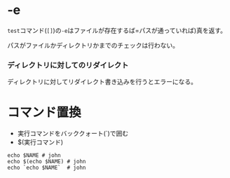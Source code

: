 # -e

`test`コマンド(`[]`)の`-e`はファイルが存在するば=パスが通っていれば)真を返す。

パスがファイルかディレクトリかまでのチェックは行わない。

### ディレクトリに対してのリダイレクト

ディレクトリに対してリダイレクト書き込みを行うとエラーになる。

# コマンド置換

- 実行コマンドをバッククォート(\`)で囲む
- $(実行コマンド)

```
echo $NAME # john
echo $(echo $NAME) # john
echo `echo $NAME`  # john
```

